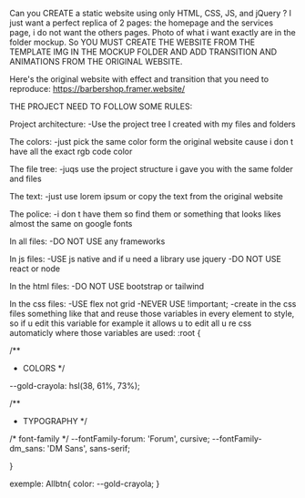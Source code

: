 Can you CREATE a static website using only HTML, CSS, JS, and jQuery ? I just want a perfect replica of 2 pages: the homepage and the services page, i do not want the others pages. Photo of what i want exactly are in the folder mockup. So YOU MUST CREATE THE WEBSITE FROM THE TEMPLATE IMG IN THE MOCKUP FOLDER AND ADD TRANSITION AND ANIMATIONS FROM THE ORIGINAL WEBSITE.

 Here's the original  website with effect and transition that you need to reproduce: https://barbershop.framer.website/

THE PROJECT NEED TO FOLLOW SOME RULES:

Project architecture:
-Use the project tree I created with my files and folders

The colors:
-just pick the same color form the original website cause i don t have all the exact rgb code color

The file tree:
-juqs use the project structure i gave you with the same folder and files


The text:
-just use lorem ipsum or copy the text from the original website


The police:
-i don t have them so find them or something that looks likes almost the same on google fonts

In all files:
-DO NOT USE any frameworks


In js files:
-USE js native and if u need a library use jquery 
-DO NOT USE react or node


In the html files:
-DO NOT USE bootstrap or tailwind


In the css files:
-USE flex not grid
-NEVER USE !important;
-create in the css files something like that and reuse those variables in every element to style, so if
 u edit this variable for example it allows u to edit all u re css automaticly where those variables are used:
 :root {

  /**
   * COLORS
   */

  --gold-crayola: hsl(38, 61%, 73%);

  /**
   * TYPOGRAPHY
   */

  /* font-family */
  --fontFamily-forum: 'Forum', cursive;
  --fontFamily-dm_sans: 'DM Sans', sans-serif;

}

exemple: Allbtn{
	  color: --gold-crayola;
	}


